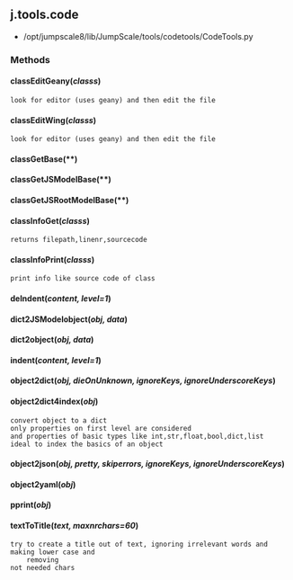 <!-- toc -->
## j.tools.code

- /opt/jumpscale8/lib/JumpScale/tools/codetools/CodeTools.py

### Methods

#### classEditGeany(*classs*) 

```
look for editor (uses geany) and then edit the file

```

#### classEditWing(*classs*) 

```
look for editor (uses geany) and then edit the file

```

#### classGetBase(**) 

#### classGetJSModelBase(**) 

#### classGetJSRootModelBase(**) 

#### classInfoGet(*classs*) 

```
returns filepath,linenr,sourcecode

```

#### classInfoPrint(*classs*) 

```
print info like source code of class

```

#### deIndent(*content, level=1*) 

#### dict2JSModelobject(*obj, data*) 

#### dict2object(*obj, data*) 

#### indent(*content, level=1*) 

#### object2dict(*obj, dieOnUnknown, ignoreKeys, ignoreUnderscoreKeys*) 

#### object2dict4index(*obj*) 

```
convert object to a dict
only properties on first level are considered
and properties of basic types like int,str,float,bool,dict,list
ideal to index the basics of an object

```

#### object2json(*obj, pretty, skiperrors, ignoreKeys, ignoreUnderscoreKeys*) 

#### object2yaml(*obj*) 

#### pprint(*obj*) 

#### textToTitle(*text, maxnrchars=60*) 

```
try to create a title out of text, ignoring irrelevant words and making lower case and
    removing
not needed chars

```

